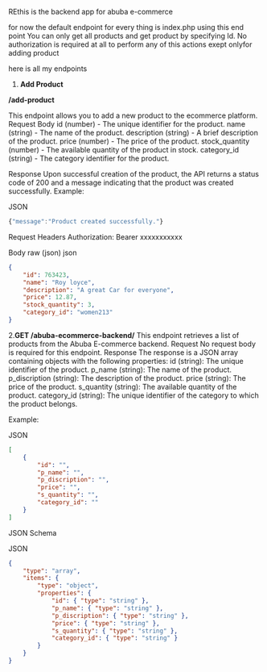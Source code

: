 REthis is the backend app for abuba e-commerce

for now the default endpoint for every thing is index.php using this end point You can only get all products and 
get product by specifying Id. No authorization is required at all to perform any of this actions exept onlyfor adding product

here is all my endpoints

1. **Add Product**

**/add-product**

This endpoint allows you to add a new product to the ecommerce platform.
Request Body
id (number) - The unique identifier for the product.
name (string) - The name of the product.
description (string) - A brief description of the product.
price (number) - The price of the product.
stock_quantity (number) - The available quantity of the product in stock.
category_id (string) - The category identifier for the product.

Response
Upon successful creation of the product, the API returns a status code of 200 and a message indicating 
that the product was created successfully.
Example:


JSON

```js
{"message":"Product created successfully."}
```


Request Headers
Authorization:
Bearer xxxxxxxxxxx

Body
raw (json)
json
```json
{
    "id": 763423,
    "name": "Roy loyce",
    "description": "A great Car for everyone",
    "price": 12.87,
    "stock_quantity": 3,
    "category_id": "women213"
}

```
2.**GET /abuba-ecommerce-backend/**
This endpoint retrieves a list of products from the Abuba E-commerce backend.
Request
No request body is required for this endpoint.
Response
The response is a JSON array containing objects with the following properties:
id (string): The unique identifier of the product.
p_name (string): The name of the product.
p_discription (string): The description of the product.
price (string): The price of the product.
s_quantity (string): The available quantity of the product.
category_id (string): The unique identifier of the category to which the product belongs.

Example:


JSON
```json
[
    {
        "id": "",
        "p_name": "",
        "p_discription": "",
        "price": "",
        "s_quantity": "",
        "category_id": ""
    }
]
```


JSON Schema


JSON
```json
{
    "type": "array",
    "items": {
        "type": "object",
        "properties": {
            "id": { "type": "string" },
            "p_name": { "type": "string" },
            "p_discription": { "type": "string" },
            "price": { "type": "string" },
            "s_quantity": { "type": "string" },
            "category_id": { "type": "string" }
        }
    }
}
```

